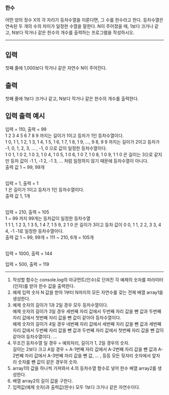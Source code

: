 ### 한수
어떤 양의 정수 X의 각 자리가 등차수열을 이룬다면, 그 수를 한수라고 한다. 등차수열은 연속된 두 개의 수의 차이가 일정한 수열을 말한다. N이 주어졌을 때, 1보다 크거나 같고, N보다 작거나 같은 한수의 개수를 출력하는 프로그램을 작성하시오. 


----

## 입력
첫째 줄에 1,000보다 작거나 같은 자연수 N이 주어진다.

## 출력
첫째 줄에 1보다 크거나 같고, N보다 작거나 같은 한수의 개수를 출력한다.

## 입력 출력 예시

입력 = 110, 출력 = 99 <br />
1 2 3 4 5 6 7 8 9 까지는 길이가 1이고 등차가 1인 등차수열이다.<br />
1 0, 1 1, 1 2, 1 3, 1 4, 1 5, 1 6, 1 7, 1 8, 1 9, ..., 9 8, 9 9 까지는 길이가 2이고 등차가 -1, 0, 1, 2, 3, ... , -1, 0 으로 값이 일정한 등차수열이다.<br />
1 0 1, 1 0 2, 1 0 3, 1 0 4, 1 0 5, 1 0 6, 1 0 7, 1 0 8, 1 0 9, 1 1 0 은 길이는 3으로 같지만 등차 값이 -1 1, -1 2, -1 3, ... 처럼 일정하지 않기 때문에 등차수열이 아니다. <br />
출력 값 1 ~ 99, 99개 <br />
<br />

입력 = 1, 출력 = 1 <br />
1 은 길이가 1이고 등차가 1인 등차수열이다.<br />
출력 값 1, 1개 <br />
<br />

입력 = 210, 출력 = 105 <br />
1 ~ 99 까지 99개는 등차값이 일정한 등차수열<br />
1 1 1, 1 2 3, 1 3 5, 1 4 7, 1 5 9, 2 1 0 은 길이가 3이고 등차 값이 0 0, 1 1, 2 2, 3 3, 4 4, -1 -1로 일정한 등차수열이다.<br />
출력 값 1 ~ 99, 99개 + 111 ~ 210, 6개 = 105개<br />
<br />

입력 = 1000, 출력 = 144 <br />

입력 = 500, 출력 = 119 <br />

---

1. 작성할 함수는 console.log의 아규먼트(인수)로 던져진 각 예제의 숫자를 파라미터(인자)를 받아 한수 값을 출력한다.
2. 예제 입력 숫자 N 값을 받아 1부터 N까지의 모든 자연수를 갖는 전체 배열 array1을 생성한다.
3. 예제 숫자의 길이가 1과 2일 경우 모두 등차수열이다. <br /> 예제 숫자의 길이가 3일 경우 세번째 자리 값에서 두번째 자리 값을 뺀 값과 두번째 자리 값에서 첫번째 자리 값을 뺀 값이 같아야 등차수열이다.<br />예제 숫자의 길이가 4일 경우 네번째 자리 값에서 세번째 자리 값을 뺀 값과 세번째 자리 값에서 두번째 자리 값을 뺀 값과 두번째 자리 값에서 첫번째 자리 값을 뺀 값이 같아야 등차수열이다. ...
4. 무조건 등차수열 일 경우 = 예외처리, 길이가 1, 2일 경우의 숫자. <br />길이는 2보다 크고 A일 경우 = A-1번째 자리 값에서 A-2번째 자리 값을 뺀 값과 A-2번째 자리 값에서 A-3번째 자리 값을 뺀 값, ... , 등등 모든 뒷자리 숫자에서 앞자리 숫자를 뺀 값이 같은 경우의 숫자. 
5. array1의 값을 하나씩 가져와서 4.의 등차수열 함수로 넣어 한수 배열 array2를 생성한다.
6. 배열 array2의 길이 값을 구한다.
7. 입력값(예제 숫자)과 출력값(한수) 모두 1보다 크거나 같은 자연수이다.
